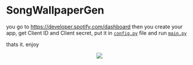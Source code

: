 # SongWallpaperGen

you go to https://developer.spotify.com/dashboard then you create your app, get Client ID and Client secret, put it in <a href="https://github.com/ayxkaddd/SongWallpaperGen/blob/main/config.py">```config.py```</a> file and run <a href="https://github.com/ayxkaddd/SongWallpaperGen/blob/main/main.py">```main.py```</a>

thats it. enjoy

<p align="center"><img src="https://raw.githubusercontent.com/ayxkaddd/SongWallpaperGen/main/icon.ico"></p>
